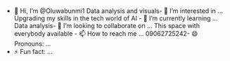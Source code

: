 - 👋 Hi, I’m @Oluwabunmi1
Data analysis and visuals- 👀 I’m interested in ...
Upgrading my skills in the tech world of AI - 🌱 I’m currently learning ...
Data analysis- 💞️ I’m looking to collaborate on ...
This space with everybody available - 📫 How to reach me ...
09062725242- 😄 Pronouns: ...
- ⚡ Fun fact: ...

<!---
Oluwabunmi1/Oluwabunmi1 is a ✨ special ✨ repository because its `README.md` (this file) appears on your GitHub profile.
You can click the Preview link to take a look at your changes.
--->
